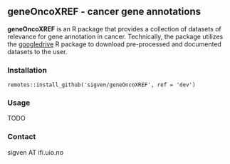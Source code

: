 ## geneOncoXREF - cancer gene annotations

**geneOncoXREF** is an R package that provides a collection of datasets of relevance for gene annotation in cancer. Technically, the package utilizes the [googledrive](https://googledrive.tidyverse.org/) R package to download pre-processed and documented datasets to the user.

### Installation

`remotes::install_github('sigven/geneOncoXREF', ref = 'dev')`

### Usage

TODO

### Contact

sigven AT ifi.uio.no
